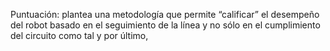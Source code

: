 Puntuación: plantea una metodología que permite “calificar” el desempeño del robot basado en el seguimiento de la línea y no sólo en el cumplimiento del circuito como tal y por último,
